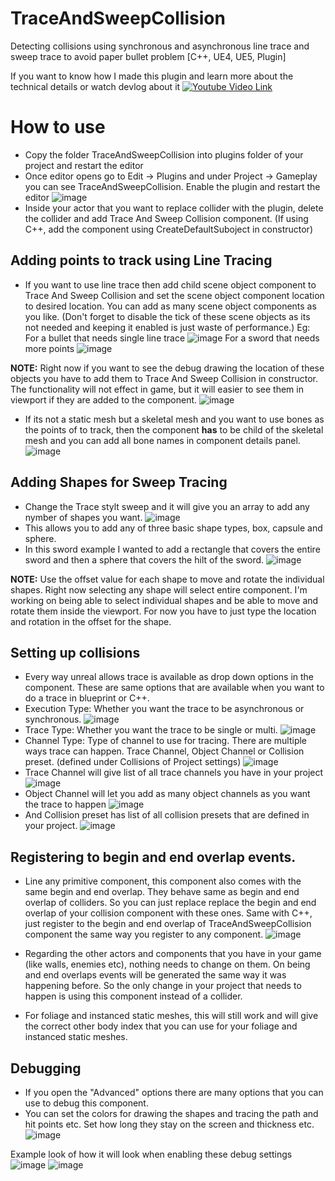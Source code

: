 # TraceAndSweepCollision
Detecting collisions using synchronous and asynchronous line trace and sweep trace to avoid paper bullet problem [C++, UE4, UE5, Plugin]

If you want to know how I made this plugin and learn more about the technical details or watch devlog about it
[![Youtube Video Link](https://drive.google.com/uc?export=view&id=1ovjfXNPQOR1YU4GzjQ-e7VfbIfuPt_pc)](https://youtu.be/V5T8w7LT_WE)

# How to use
- Copy the folder TraceAndSweepCollision into plugins folder of your project and restart the editor
- Once editor opens go to Edit -> Plugins and under Project -> Gameplay you can see TraceAndSweepCollision. Enable the plugin and restart the editor
![image](https://drive.google.com/uc?export=view&id=1X6CJztNBE462l9sqr1y-gz_tJpxNSaif)
- Inside your actor that you want to replace collider with the plugin, delete the collider and add Trace And Sweep Collision component. (If using C++, add the component using CreateDefaultSuboject in constructor)

## Adding points to track using Line Tracing
- If you want to use line trace then add child scene object component to Trace And Sweep Collision and set the scene object component location to desired location. You can add as many scene object components as you like. (Don't forget to disable the tick of these scene objects as its not needed and keeping it enabled is just waste of performance.)
Eg: For a bullet that needs single line trace
![image](https://drive.google.com/uc?export=view&id=1TxWdz8KMH9bmsNPnOoaLmaWDy1t1NbFv)
For a sword that needs more points
![image](https://drive.google.com/uc?export=view&id=1T9KL5P1GSwqmIzDu-TKVHKeLc5nHcZ4M)

**NOTE:** Right now if you want to see the debug drawing the location of these objects you have to add them to Trace And Sweep Collision in constructor. The functionality will not effect in game, but it will easier to see them in viewport if they are added to the component.
![image](https://drive.google.com/uc?export=view&id=16IrZzb4Xbd2eAEL-Ynf_nMYhbmRcIbJc)

- If its not a static mesh but a skeletal mesh and you want to use bones as the points of to track, then the component **has** to be child of the skeletal mesh and you can add all bone names in component details panel.
![image](https://drive.google.com/uc?export=view&id=1JD3kkgcPwmB_lIfvSqCAyr6_f3ZeaVN4)


## Adding Shapes for Sweep Tracing
- Change the Trace stylt sweep and it will give you an array to add any nymber of shapes you want.
![image](https://drive.google.com/uc?export=view&id=1Ynbfu3KlpMdC5qmvk566ARyvTnKciN_J)
- This allows you to add any of three basic shape types, box, capsule and sphere. 
- In this sword example I wanted to add a rectangle that covers the entire sword and then a sphere that covers the hilt of the sword.
![image](https://drive.google.com/uc?export=view&id=1HM9bGhLWNPpA7nWPlWtgVukGGoHho9Yu)

**NOTE:** Use the offset value for each shape to move and rotate the individual shapes. Right now selecting any shape will select entire component. I'm working on being able to select individual shapes and be able to move and rotate them inside the viewport. For now you have to just type the location and rotation in the offset for the shape.


## Setting up collisions
- Every way unreal allows trace is available as drop down options in the component. These are same options that are available when you want to do a trace in blueprint or C++.
- Execution Type: Whether you want the trace to be asynchronous or synchronous.
![image](https://drive.google.com/uc?export=view&id=1FH11heSbbH-ThOgPpCc3ZEYgtbln5Di2)
- Trace Type: Whether you want the trace to be single or multi. 
![image](https://drive.google.com/uc?export=view&id=1OLDSV72M5EqJMaX7-7YRo_WKylxo-Bdl)
- Channel Type: Type of channel to use for tracing. There are multiple ways trace can happen. Trace Channel, Object Channel or Collision preset. (defined under Collisions of Project settings)
![image](https://drive.google.com/uc?export=view&id=1aoxkaOABpq8WIoj5uxUREe8psJRVnZdW)
- Trace Channel will give list of all trace channels you have in your project
![image](https://drive.google.com/uc?export=view&id=1IgzaYaEN5ePYRdp7Y-OMKwI3WHgHYfL9)
- Object Channel will let you add as many object channels as you want the trace to happen
![image](https://drive.google.com/uc?export=view&id=1odi_dFUvNBoN8Oin9J2NxCuZVB2Ez6EY)
- And Collision preset has list of all collision presets that are defined in your project.
![image](https://drive.google.com/uc?export=view&id=1iEWB1XKeZE0FAuHxFDLW38jJkcR_WN6F)

## Registering to begin and end overlap events.
- Line any primitive component, this component also comes with the same begin and end overlap. They behave same as begin and end overlap of colliders. So you can just replace replace the begin and end overlap of your collision component with these ones. Same with C++, just register to the begin and end overlap of TraceAndSweepCollision component the same way you register to any component.
![image](https://drive.google.com/uc?export=view&id=1cRR51qp_UtH-tZDY-4xmJT6dWqsdsUCH)

- Regarding the other actors and components that you have in your game (like walls, enemies etc), nothing needs to change on them. On being and end overlaps events will be generated the same way it was happening before. So the only change in your project that needs to happen is using this component instead of a collider.

- For foliage and instanced static meshes, this will still work and will give the correct other body index that you can use for your foliage and instanced static meshes.


## Debugging
- If you open the "Advanced" options there are many options that you can use to debug this component.
- You can set the colors for drawing the shapes and tracing the path and hit points etc. Set how long they stay on the screen and thickness etc.
![image](https://drive.google.com/uc?export=view&id=14VtjuAfUyegaIV-QepqH7_AVBnXMKliD)

Example look of how it will look when enabling these debug settings
![image](https://drive.google.com/uc?export=view&id=168iotgn35hNRnBUxVZ_283VwStVe1ceD)
![image](https://drive.google.com/uc?export=view&id=1sJsKwAQQV3-AYh07-jREuP8cPYGGwjXx)


